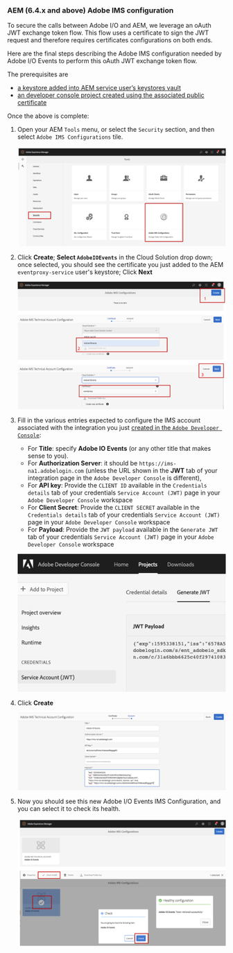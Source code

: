

### AEM (6.4.x and above) Adobe IMS configuration

To secure the calls between Adobe I/O and AEM, we leverage an oAuth JWT exchange token flow.
 This flow uses a certificate to sign the JWT request and therefore requires certificates configurations on both ends.
 
Here are the final steps describing the Adobe IMS configuration needed by Adobe I/O Events to perform this oAuth JWT exchange token flow.

The prerequisites are
* [a keystore added into AEM service user&rsquo;s keystores vault](aem_keystore_setup.md)  
* [an developer console project created using the associated public certificate](aem_console_setup.md)

Once the above is complete:

1. Open your AEM `Tools` menu, or select the `Security` section, and then select `Adobe IMS Configurations` tile.

   ![Adobe IMS Configurations UI](../img/events_aem_adobe-ims-conf-1.png "Adobe IMS Configurations UI")

2. Click **Create**; 
**Select `AdobeIOEvents`** in the Cloud Solution drop down; once selected, you should see the certificate you just added to the AEM `eventproxy-service` user's keystore;
   Click **Next**

    ![Adobe IMS Configuration Creation](../img/events_aem_adobe-ims-conf-2.png "Adobe IMS Configuration Creation")

3. Fill in the various entries expected to configure the IMS account associated with the integration
 you just [created in the `Adobe Developer Console`](aem_console_setup.md):
     * For **Title**: specify **Adobe IO Events** (or any other title that makes sense to you).
     * For **Authorization Server**: it should be `https://ims-na1.adobelogin.com` (unless the URL shown in the **JWT** tab of your integration page in the `Adobe Developer Console` is different),
     * For **API key**: Provide the `CLIENT ID` available in the `Credentials details` tab of your credentials `Service Account (JWT)` page in your `Adobe Developer Console` workspace
     * For **Client Secret**: Provide the `CLIENT SECRET` available in the `Credentials details` tab of your credentials `Service Account (JWT)` page in your `Adobe Developer Console` workspace
     * For **Payload**: Provide the `JWT payload` available in the `Generate JWT` tab of your credentials `Service Account (JWT)` page in your `Adobe Developer Console` workspace
  
   ![Adobe Developer Console Generate JWT tab](../img/console_generate_jwt_tab.png "Adobe Developer Console Generate JWT tab")

4. Click **Create**

    ![Adobe IMS Configuration IMS account form](../img/events_aem_adobe-ims-conf-3.png "Adobe IMS Configuration IMS account form")

5. Now you should see this new Adobe I/O Events IMS Configuration, and you can select it to check its health.

     ![Adobe IMS Configuration IMS Health Check](../img/events_aem_adobe-ims-conf-4.png "Adobe IMS Configuration Health Check")
      

